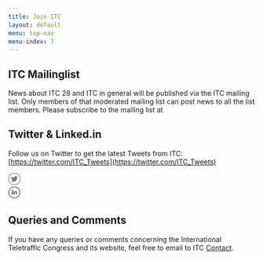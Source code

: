 ```yaml
---
title: Join ITC
layout: default
menu: top-nav
menu-index: 7
---
```


## ITC Mailinglist
News about ITC 28 and ITC in general will be published via the ITC mailing list. Only members of that moderated mailing list can post news to all the list members. Please subscribe to the mailing list at [](https://lists.i-teletraffic.org/cgi-bin/mailman/listinfo/itc)

## Twitter & Linked.in

Follow us on Twitter to get the latest Tweets from ITC: [https://twitter.com/ITC_Tweets](https://twitter.com/ITC_Tweets)

<a href="https://twitter.com/ITC_Tweets" alt="Join Us on Twitter!" target="_blank">
  <img src="assets/images/twss_icon.png" width="25" alt="">
</a>
<br/>
<a href="https://www.linkedin.com/grp/home?gid=8260384" target="_blank" alt="Join Us on Linked.in!">
  <img src="assets/images/li_icon.png" width="25" alt="">
</a>

## Queries and Comments
If you have any queries or comments concerning the International Teletraffic Congress and its website, feel free to email to ITC [Contact](mailto:contact@i-teletraffic.org).
